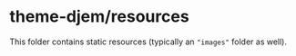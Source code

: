 # theme-djem/resources

This folder contains static resources (typically an `"images"` folder as well).
